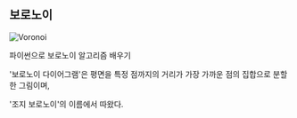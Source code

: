 ## 보로노이
![Voronoi](C:/Users/user/Documents/GitHub/Python_study/Voronoi.jpg)

파이썬으로 보로노이 알고리즘 배우기

'보로노이 다이어그램'은 평면을 특정 점까지의 거리가 가장 가까운 점의 집합으로 분할한 그림이며,

'조지 보로노이'의 이름에서 따왔다.
